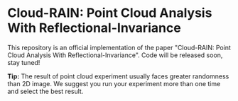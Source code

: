 # Cloud-RAIN: Point Cloud Analysis With Reflectional-Invariance

This repository is an official implementation of the paper "Cloud-RAIN: Point Cloud Analysis With Reflectional-Invariance". Code will be released soon, stay tuned!

**Tip:** The result of point cloud experiment usually faces greater randomness than 2D image. We suggest you run your experiment more than one time and select the best result.

